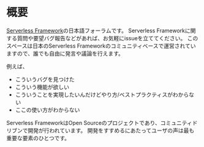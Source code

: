 # 概要
[Serverless Framework](https://serverless.com/framework/)の日本語フォーラムです。
Serverless Frameworkに関する質問や要望バグ報告などがあれば、お気軽にissueを立ててください。
このスペースは日本のServerless Frameworkのコミュニティベースで運営されていますので、誰でも自由に発言や議論を行えます。

例えば、
- こういうバグを見つけた
- こういう機能が欲しい
- こういうことを実現したいんだけどやり方/ベストプラクティスがわからない
- ここの使い方がわからない

Serverless FrameworkはOpen Sourceのプロジェクトであり、コミュニティドリブンで開発が行われています。
開発をすすめるにあたってユーザの声は最も重要な要素のひとつです。
